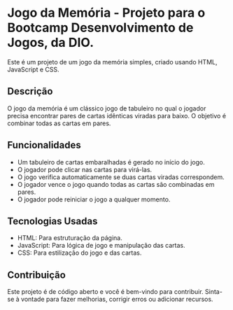 # Jogo da Memória - Projeto para o Bootcamp Desenvolvimento de Jogos, da DIO.

Este é um projeto de um jogo da memória simples, criado usando HTML, JavaScript e CSS.

## Descrição

O jogo da memória é um clássico jogo de tabuleiro no qual o jogador precisa encontrar pares de cartas idênticas viradas para baixo. O objetivo é combinar todas as cartas em pares.

## Funcionalidades

- Um tabuleiro de cartas embaralhadas é gerado no início do jogo.
- O jogador pode clicar nas cartas para virá-las.
- O jogo verifica automaticamente se duas cartas viradas correspondem.
- O jogador vence o jogo quando todas as cartas são combinadas em pares.
- O jogador pode reiniciar o jogo a qualquer momento.

## Tecnologias Usadas

- HTML: Para estruturação da página.
- JavaScript: Para lógica de jogo e manipulação das cartas.
- CSS: Para estilização do jogo e das cartas.

## Contribuição

Este projeto é de código aberto e você é bem-vindo para contribuir. Sinta-se à vontade para fazer melhorias, corrigir erros ou adicionar recursos.


